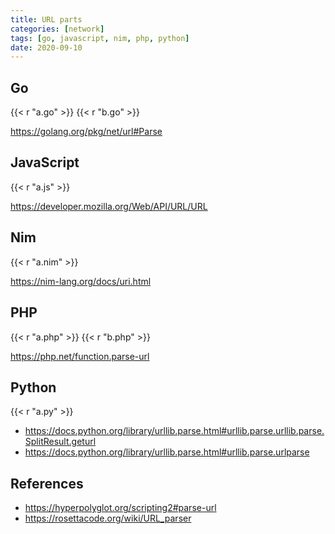 ```yaml
---
title: URL parts
categories: [network]
tags: [go, javascript, nim, php, python]
date: 2020-09-10
---
```


## Go

{{< r "a.go" >}}
{{< r "b.go" >}}

<https://golang.org/pkg/net/url#Parse>

## JavaScript

{{< r "a.js" >}}

<https://developer.mozilla.org/Web/API/URL/URL>

## Nim

{{< r "a.nim" >}}

<https://nim-lang.org/docs/uri.html>

## PHP

{{< r "a.php" >}}
{{< r "b.php" >}}

<https://php.net/function.parse-url>

## Python

{{< r "a.py" >}}

- <https://docs.python.org/library/urllib.parse.html#urllib.parse.urllib.parse.SplitResult.geturl>
- <https://docs.python.org/library/urllib.parse.html#urllib.parse.urlparse>

## References

- <https://hyperpolyglot.org/scripting2#parse-url>
- <https://rosettacode.org/wiki/URL_parser>
